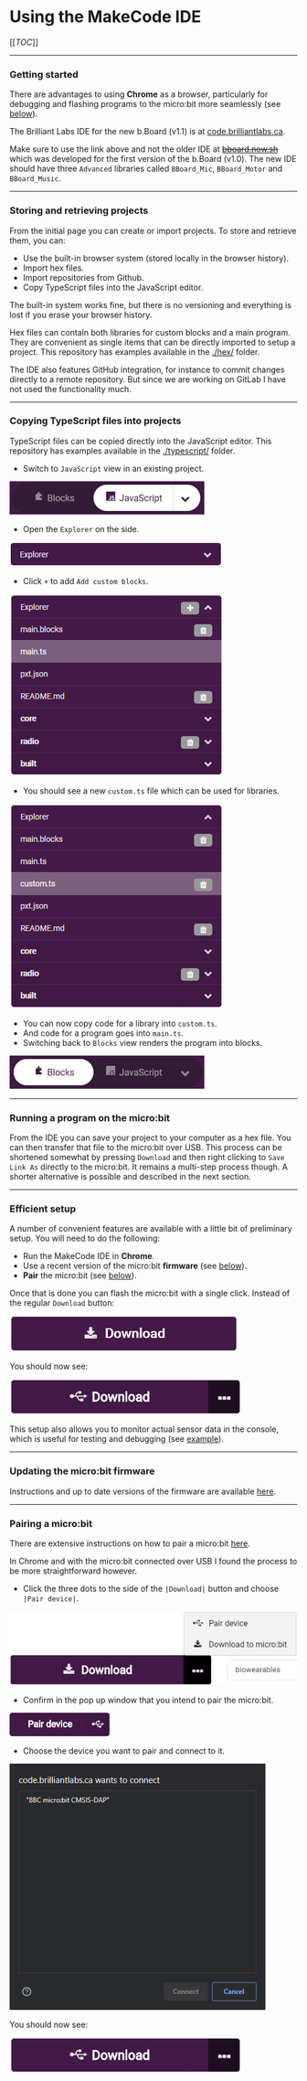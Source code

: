 # Using the MakeCode IDE

[[_TOC_]]

----

### Getting started

There are advantages to using **Chrome** as a browser, particularly for debugging and flashing programs to the micro:bit more seamlessly (see [below](#recommended-browser)).

The Brilliant Labs IDE for the new b.Board (v1.1) is at [code.brilliantlabs.ca](https://code.brilliantlabs.ca).

Make sure to use the link above and not the older IDE at [~~bboard.now.sh~~](https://bboard.now.sh/) which was developed for the first version of the b.Board (v1.0). The new IDE should have three `Advanced` libraries called `BBoard_Mic`, `BBoard_Motor` and `BBoard_Music`.

----

### Storing and retrieving projects

From the initial page you can create or import projects. To store and retrieve them, you can:

- Use the built-in browser system (stored locally in the browser history).
- Import hex files.
- Import repositories from Github.
- Copy TypeScript files into the JavaScript editor.

The built-in system works fine, but there is no versioning and everything is lost if you erase your browser history.

Hex files can contain both libraries for custom blocks and a main program. They are convenient as single items that can be directly imported to setup a project. This repository has examples available in the [./hex/](./hex/) folder.

The IDE also features GitHub integration, for instance to commit changes directly to a remote repository. But since we are working on GitLab I have not used the functionality much.

----

### Copying TypeScript files into projects

TypeScript files can be copied directly into the JavaScript editor. This repository has examples available in the [./typescript/](./typescript/) folder.

- Switch to `JavaScript` view in an existing project.

![Switch to JavaScript view](images/IDE_toggle_javascript.png)

- Open the `Explorer` on the side.

![Open the explorer](images/IDE_explorer_1.png)

- Click `+` to add `Add custom blocks`.

![Add custom blocks](images/IDE_explorer_2.png)

- You should see a new `custom.ts` file which can be used for libraries.

![Add custom blocks](images/IDE_explorer_3.png)

- You can now copy code for a library into `custom.ts`.
- And code for a program goes into `main.ts`.
- Switching back to `Blocks` view renders the program into blocks.

![Switch to JavaScript view](images/IDE_toggle_blocks.png)

----

### Running a program on the micro:bit

From the IDE you can save your project to your computer as a hex file. You can then transfer that file to the micro:bit over USB. This process can be shortened somewhat by pressing `Download` and then right clicking to `Save Link As` directly to the micro:bit. It remains a multi-step process though. A shorter alternative is possible and described in the next section.

----

### Efficient setup

A number of convenient features are available with a little bit of preliminary setup. You will need to do the following:

- Run the MakeCode IDE in **Chrome**.
- Use a recent version of the micro:bit **firmware** (see [below](#updating-the-microbit-firmware)).
- **Pair** the micro:bit (see [below](#pairing-a-microbit)).

Once that is done you can flash the micro:bit with a single click. Instead of the regular `Download` button:

![Regular download](images/IDE_download_1.png)

You should now see:

![Download on paired micro:bit](images/IDE_download_2.png)

This setup also allows you to monitor actual sensor data in the console, which is useful for testing and debugging (see [example](./library_examples.md#serial-monitor-actual-data-in-the-console)).

----

### Updating the micro:bit firmware

Instructions and up to date versions of the firmware are available [here](https://microbit.org/get-started/user-guide/firmware/).

----

### Pairing a micro:bit

There are extensive instructions on how to pair a micro:bit [here](https://makecode.microbit.org/v0/reference/bluetooth/bluetooth-pairing).

In Chrome and with the micro:bit connected over USB I found the process to be more straightforward however.

- Click the three dots to the side of the `|Download|` button and choose `|Pair device|`.

![Pair the micro:bit](images/IDE_pairing_1.png)

- Confirm in the pop up window that you intend to pair the micro:bit.

![Pair the micro:bit](images/IDE_pairing_2.png)

- Choose the device you want to pair and connect to it.

![Pair the micro:bit](images/IDE_pairing_3.png)

You should now see:

![Download on paired micro:bit](images/IDE_download_2.png)
